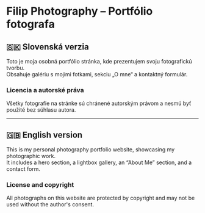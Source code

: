 # Filip Photography – Portfólio fotografa

## 🇸🇰 Slovenská verzia

Toto je moja osobná portfólio stránka, kde prezentujem svoju fotografickú tvorbu.  
Obsahuje galériu s mojimi fotkami, sekciu „O mne“ a kontaktný formulár.

### Licencia a autorské práva
Všetky fotografie na stránke sú chránené autorským právom a nesmú byť použité bez súhlasu autora.

---

## 🇬🇧 English version

This is my personal photography portfolio website, showcasing my photographic work.  
It includes a hero section, a lightbox gallery, an “About Me” section, and a contact form.

### License and copyright
All photographs on this website are protected by copyright and may not be used without the author's consent.
